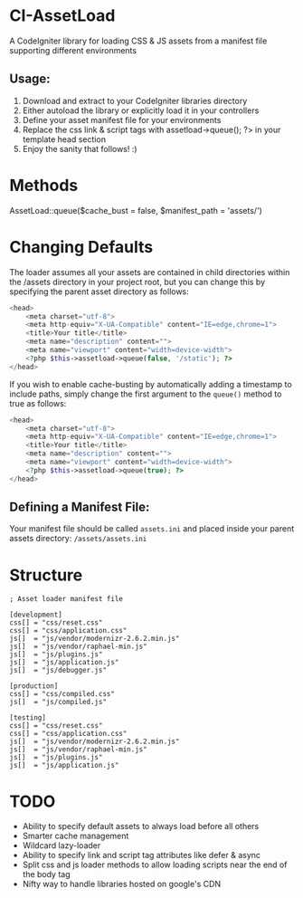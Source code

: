 CI-AssetLoad
============

A CodeIgniter library for loading CSS & JS assets from a manifest file supporting different environments

Usage:
-----

1. Download and extract to your CodeIgniter libraries directory
2. Either autoload the library or explicitly load it in your controllers
3. Define your asset manifest file for your environments
4. Replace the css link & script tags with <?php $this->assetload->queue(); ?> in your template head section
5. Enjoy the sanity that follows! :)

#  Methods

AssetLoad::queue($cache_bust = false, $manifest_path = 'assets/')

# Changing Defaults

The loader assumes all your assets are contained in child directories within the /assets directory in your project root, but you can change this 
by specifying the parent asset directory as follows:

```php
<head>
    <meta charset="utf-8">
    <meta http-equiv="X-UA-Compatible" content="IE=edge,chrome=1">
    <title>Your title</title>
    <meta name="description" content="">
    <meta name="viewport" content="width=device-width">
	<?php $this->assetload->queue(false, '/static'); ?>
</head>
```

If you wish to enable cache-busting by automatically adding a timestamp to include paths, simply change the first argument to the `queue()` method to true 
as follows:

```php
<head>
    <meta charset="utf-8">
    <meta http-equiv="X-UA-Compatible" content="IE=edge,chrome=1">
    <title>Your title</title>
    <meta name="description" content="">
    <meta name="viewport" content="width=device-width">
	<?php $this->assetload->queue(true); ?>
</head>
```

Defining a Manifest File:
-----

Your manifest file should be called `assets.ini` and placed inside your parent assets directory: `/assets/assets.ini`

# Structure

```
; Asset loader manifest file

[development]
css[] = "css/reset.css"
css[] = "css/application.css"
js[]  = "js/vendor/modernizr-2.6.2.min.js"
js[]  = "js/vendor/raphael-min.js"
js[]  = "js/plugins.js"
js[]  = "js/application.js"
js[]  = "js/debugger.js"

[production]
css[] = "css/compiled.css"
js[]  = "js/compiled.js"

[testing]
css[] = "css/reset.css"
css[] = "css/application.css"
js[]  = "js/vendor/modernizr-2.6.2.min.js"
js[]  = "js/vendor/raphael-min.js"
js[]  = "js/plugins.js"
js[]  = "js/application.js"
```

#  TODO

- Ability to specify default assets to always load before all others
- Smarter cache management
- Wildcard lazy-loader
- Ability to specify link and script tag attributes like defer & async
- Split css and js loader methods to allow loading scripts near the end of the body tag
- Nifty way to handle libraries hosted on google's CDN